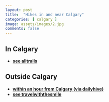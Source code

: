 ```yaml
---
layout: post
title:  "Hikes in and near Calgary"
categories: [ calgary ]
image: assets/images/2.jpg
comments: false
---
```


## In Calgary
- **[see alltrails](https://www.alltrails.com/canada/alberta/calgary )**

## Outside Calgary
- **[within an hour from Calgary (via dailyhive)](https://dailyhive.com/calgary/hiking-trails-hour-from-calgary-2017)**
- **[see travelwiththesmile](https://travelwiththesmile.com/blog/day-hikes-near-calgary/)**

